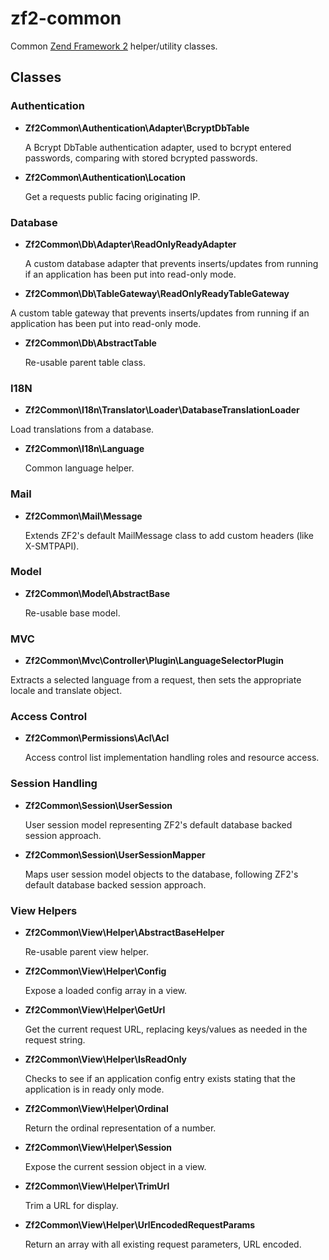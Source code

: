 # zf2-common

Common [Zend Framework 2](http://framework.zend.com) helper/utility classes.

## Classes

### Authentication

- **Zf2Common\Authentication\Adapter\BcryptDbTable**

  A Bcrypt DbTable authentication adapter, used to bcrypt entered passwords, comparing with stored bcrypted passwords.

- **Zf2Common\Authentication\Location**

  Get a requests public facing originating IP.

### Database

- **Zf2Common\Db\Adapter\ReadOnlyReadyAdapter**

  A custom database adapter that prevents inserts/updates from running if an application has been put into read-only mode.

-  **Zf2Common\Db\TableGateway\ReadOnlyReadyTableGateway**

  A custom table gateway that prevents inserts/updates from running if an application has been put into read-only mode.

- **Zf2Common\Db\AbstractTable**

  Re-usable parent table class.

### I18N

-  **Zf2Common\I18n\Translator\Loader\DatabaseTranslationLoader**

  Load translations from a database.

- **Zf2Common\I18n\Language**

  Common language helper.

### Mail

- **Zf2Common\Mail\Message**

  Extends ZF2's default MailMessage class to add custom headers (like X-SMTPAPI).

### Model

- **Zf2Common\Model\AbstractBase**

  Re-usable base model.

### MVC

-  **Zf2Common\Mvc\Controller\Plugin\LanguageSelectorPlugin**

  Extracts a selected language from a request, then sets the appropriate locale and translate object.

### Access Control

- **Zf2Common\Permissions\Acl\Acl**

  Access control list implementation handling roles and resource access.

### Session Handling

- **Zf2Common\Session\UserSession**

  User session model representing ZF2's default database backed session approach.

- **Zf2Common\Session\UserSessionMapper**

  Maps user session model objects to the database, following ZF2's default database backed session approach.

### View Helpers

- **Zf2Common\View\Helper\AbstractBaseHelper**

  Re-usable parent view helper.

- **Zf2Common\View\Helper\Config**

  Expose a loaded config array in a view.

- **Zf2Common\View\Helper\GetUrl**

  Get the current request URL, replacing keys/values as needed in the request string.

- **Zf2Common\View\Helper\IsReadOnly**

  Checks to see if an application config entry exists stating that the application is in ready only mode.

- **Zf2Common\View\Helper\Ordinal**

  Return the ordinal representation of a number.

- **Zf2Common\View\Helper\Session**

  Expose the current session object in a view.

- **Zf2Common\View\Helper\TrimUrl**

  Trim a URL for display.

- **Zf2Common\View\Helper\UrlEncodedRequestParams**

  Return an array with all existing request  parameters, URL encoded.
